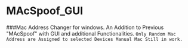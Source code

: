 # MAcSpoof_GUI

###Mac Address Changer for windows. An Addition to Previous "MAcSpoof" with GUI and additional Functionalities.
`Only Random Mac Address are Assigned to selected Devices Manual Mac Still in work.`
